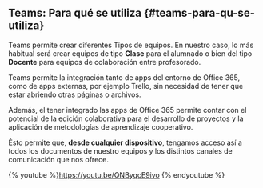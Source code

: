 ## Teams: Para qué se utiliza {#teams-para-qu-se-utiliza}

Teams permite crear diferentes Tipos de equipos. En nuestro caso, lo más habitual será crear equipos de tipo **Clase** para el alumnado o bien del tipo **Docente** para equipos de colaboración entre profesorado.

Teams permite la integración tanto de apps del entorno de Office 365, como de apps externas, por ejemplo Trello, sin necesidad de tener que estar abriendo otras páginas o archivos.

Además, el tener integrado las apps de Office 365 permite contar con el potencial de la edición colaborativa para el desarrollo de proyectos y la aplicación de metodologías de aprendizaje cooperativo.

Ésto permite que, **desde cualquier dispositivo**, tengamos acceso así a todos los documentos de nuestro equipos y los distintos canales de comunicación que nos ofrece.

{% youtube %}https://youtu.be/QNByqcE9ivo {% endyoutube %}

